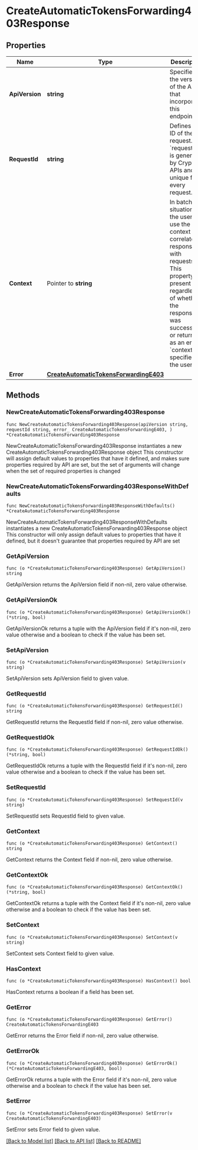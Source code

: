 # CreateAutomaticTokensForwarding403Response

## Properties

Name | Type | Description | Notes
------------ | ------------- | ------------- | -------------
**ApiVersion** | **string** | Specifies the version of the API that incorporates this endpoint. | 
**RequestId** | **string** | Defines the ID of the request. The &#x60;requestId&#x60; is generated by Crypto APIs and it&#39;s unique for every request. | 
**Context** | Pointer to **string** | In batch situations the user can use the context to correlate responses with requests. This property is present regardless of whether the response was successful or returned as an error. &#x60;context&#x60; is specified by the user. | [optional] 
**Error** | [**CreateAutomaticTokensForwardingE403**](CreateAutomaticTokensForwardingE403.md) |  | 

## Methods

### NewCreateAutomaticTokensForwarding403Response

`func NewCreateAutomaticTokensForwarding403Response(apiVersion string, requestId string, error_ CreateAutomaticTokensForwardingE403, ) *CreateAutomaticTokensForwarding403Response`

NewCreateAutomaticTokensForwarding403Response instantiates a new CreateAutomaticTokensForwarding403Response object
This constructor will assign default values to properties that have it defined,
and makes sure properties required by API are set, but the set of arguments
will change when the set of required properties is changed

### NewCreateAutomaticTokensForwarding403ResponseWithDefaults

`func NewCreateAutomaticTokensForwarding403ResponseWithDefaults() *CreateAutomaticTokensForwarding403Response`

NewCreateAutomaticTokensForwarding403ResponseWithDefaults instantiates a new CreateAutomaticTokensForwarding403Response object
This constructor will only assign default values to properties that have it defined,
but it doesn't guarantee that properties required by API are set

### GetApiVersion

`func (o *CreateAutomaticTokensForwarding403Response) GetApiVersion() string`

GetApiVersion returns the ApiVersion field if non-nil, zero value otherwise.

### GetApiVersionOk

`func (o *CreateAutomaticTokensForwarding403Response) GetApiVersionOk() (*string, bool)`

GetApiVersionOk returns a tuple with the ApiVersion field if it's non-nil, zero value otherwise
and a boolean to check if the value has been set.

### SetApiVersion

`func (o *CreateAutomaticTokensForwarding403Response) SetApiVersion(v string)`

SetApiVersion sets ApiVersion field to given value.


### GetRequestId

`func (o *CreateAutomaticTokensForwarding403Response) GetRequestId() string`

GetRequestId returns the RequestId field if non-nil, zero value otherwise.

### GetRequestIdOk

`func (o *CreateAutomaticTokensForwarding403Response) GetRequestIdOk() (*string, bool)`

GetRequestIdOk returns a tuple with the RequestId field if it's non-nil, zero value otherwise
and a boolean to check if the value has been set.

### SetRequestId

`func (o *CreateAutomaticTokensForwarding403Response) SetRequestId(v string)`

SetRequestId sets RequestId field to given value.


### GetContext

`func (o *CreateAutomaticTokensForwarding403Response) GetContext() string`

GetContext returns the Context field if non-nil, zero value otherwise.

### GetContextOk

`func (o *CreateAutomaticTokensForwarding403Response) GetContextOk() (*string, bool)`

GetContextOk returns a tuple with the Context field if it's non-nil, zero value otherwise
and a boolean to check if the value has been set.

### SetContext

`func (o *CreateAutomaticTokensForwarding403Response) SetContext(v string)`

SetContext sets Context field to given value.

### HasContext

`func (o *CreateAutomaticTokensForwarding403Response) HasContext() bool`

HasContext returns a boolean if a field has been set.

### GetError

`func (o *CreateAutomaticTokensForwarding403Response) GetError() CreateAutomaticTokensForwardingE403`

GetError returns the Error field if non-nil, zero value otherwise.

### GetErrorOk

`func (o *CreateAutomaticTokensForwarding403Response) GetErrorOk() (*CreateAutomaticTokensForwardingE403, bool)`

GetErrorOk returns a tuple with the Error field if it's non-nil, zero value otherwise
and a boolean to check if the value has been set.

### SetError

`func (o *CreateAutomaticTokensForwarding403Response) SetError(v CreateAutomaticTokensForwardingE403)`

SetError sets Error field to given value.



[[Back to Model list]](../README.md#documentation-for-models) [[Back to API list]](../README.md#documentation-for-api-endpoints) [[Back to README]](../README.md)


